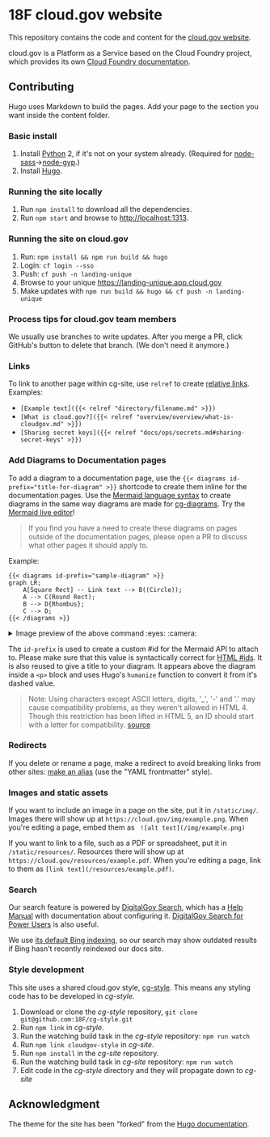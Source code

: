 # 18F cloud.gov website

This repository contains the code and content for the [cloud.gov website](https://cloud.gov/).

cloud.gov is a Platform as a Service based on the Cloud Foundry project, which provides its own [Cloud Foundry documentation](http://docs.cloudfoundry.org/).

## Contributing

Hugo uses Markdown to build the pages. Add your page to the section you want inside the content folder.

### Basic install

1. Install [Python](https://www.python.org/) 2, if it's not on your system already. (Required for [node-sass](https://github.com/sass/node-sass)->[node-gyp](https://github.com/nodejs/node-gyp#installation).)
1. Install [Hugo](https://gohugo.io).

### Running the site locally

1. Run `npm install` to download all the dependencies.
1. Run `npm start` and browse to [http://localhost:1313](http://localhost:1313).


### Running the site on cloud.gov

1. Run: `npm install && npm run build && hugo`
1. Login: `cf login --sso`
1. Push: `cf push -n landing-unique`
1. Browse to your unique https://landing-unique.app.cloud.gov
1. Make updates with `npm run build && hugo && cf push -n landing-unique`

### Process tips for cloud.gov team members

We usually use branches to write updates. After you merge a PR, click GitHub's button to delete that branch. (We don't need it anymore.)

### Links

To link to another page within cg-site, use `relref` to create [relative links](https://gohugo.io/extras/crossreferences/). Examples:

* `[Example text]({{< relref "directory/filename.md" >}})`
* `[What is cloud.gov?]({{< relref "overview/overview/what-is-cloudgov.md" >}})`
* `[Sharing secret keys]({{< relref "docs/ops/secrets.md#sharing-secret-keys" >}})`

### Add Diagrams to Documentation pages

To add a diagram to a documentation page, use the `{{< diagrams
id-prefix="title-for-diagram" >}}` shortcode to create them inline for the
documentation pages. Use the [Mermaid language syntax](https://github.com/knsv/mermaid)
to create diagrams in the same way diagrams are made for [cg-diagrams](https://github.com/18F/cg-diagrams). 
Try the [Mermaid live editor](https://mermaidjs.github.io/mermaid-live-editor/)!

> If you find you have a need to create these diagrams on pages outside of the
> documentation pages, please open a PR to discuss what other pages it should
> apply to.

Example:

```
{{< diagrams id-prefix="sample-diagram" >}}
graph LR;
    A[Square Rect] -- Link text --> B((Circle));
    A --> C(Round Rect);
    B --> D{Rhombus};
    C --> D;
{{< /diagrams >}}

```

<details>
<summary>Image preview of the above command :eyes: :camera:</summary>

<img width="726" alt="screen shot 2017-09-28 at 8 51 50 am" src="https://user-images.githubusercontent.com/706004/30970271-541e1b92-a42a-11e7-9586-2673603f7aad.png">
</details>

The `id-prefix` is used to create a custom #id for the Mermaid API to attach to.
Please make sure that this value is syntactically correct for [HTML #ids](https://developer.mozilla.org/en-US/docs/Web/HTML/Global_attributes/id). It is also reused to give a title to your diagram.
It appears above the diagram inside a `<p>` block and uses Hugo's `humanize`
function to convert it from it's dashed value.

> Note: Using characters except ASCII letters, digits, '_', '-' and '.' may
> cause compatibility problems, as they weren't allowed in HTML 4. Though this
> restriction has been lifted in HTML 5, an ID should start with a letter for
> compatibility.
> [source](https://developer.mozilla.org/en-US/docs/Web/HTML/Global_attributes/id)

### Redirects

If you delete or rename a page, make a redirect to avoid breaking links from other sites: [make an alias](https://gohugo.io/extras/aliases/) (use the "YAML frontmatter" style).

### Images and static assets

If you want to include an image in a page on the site, put it in `/static/img/`. Images there will show up at `https://cloud.gov/img/example.png`. When you're editing a page, embed them as `
![alt text](/img/example.png)`

If you want to link to a file, such as a PDF or spreadsheet, put it in `/static/resources/`. Resources there will show up at `https://cloud.gov/resources/example.pdf`. When you're editing a page, link to them as `[link text](/resources/example.pdf)`.

### Search

Our search feature is powered by [DigitalGov Search](http://search.digitalgov.gov/), which has a [Help Manual](http://search.digitalgov.gov/manual/index.html) with documentation about configuring it. [DigitalGov Search for Power Users](http://search.digitalgov.gov/blog/power-users-recap.html) is also useful.

We use [its default Bing indexing](http://search.digitalgov.gov/manual/content-overview.html), so our search may show outdated results if Bing hasn't recently reindexed our docs site.

### Style development

This site uses a shared cloud.gov style, [cg-style](https://github.com/18F/cg-style). This means any styling code has to be developed in *cg-style*.

1. Download or clone the *cg-style* repository, `git clone git@github.com:18F/cg-style.git`
2. Run `npm link` in *cg-style*.
3. Run the watching build task in the *cg-style* repository: `npm run watch`
4. Run `npm link cloudgov-style` in *cg-site*.
5. Run `npm install` in the *cg-site* repository.
6. Run the watching build task in *cg-site* repository: `npm run watch`
7. Edit code in the *cg-style* directory and they will propagate down to *cg-site*

## Acknowledgment

The theme for the site has been "forked" from the [Hugo documentation](https://gohugo.io/overview/introduction/).
